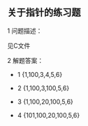 ## 关于指针的练习题

1 问题描述：

见C文件

2 解题答案：


- 1 {1,100,3,4,5,6}

- 2 {1,100,3,100,5,6}

- 3 {1,100,20,100,5,6}

- 4 {101,100,20,100,5,6}

